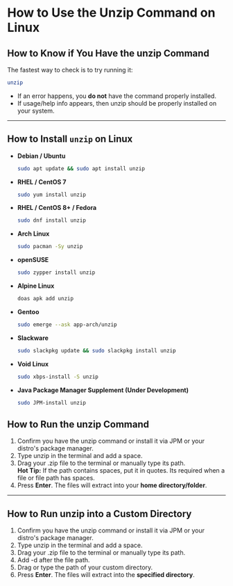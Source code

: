 [comment]: <> (
       __      _      __  __ ______ 
       \ \    | |    |  \/  |  ____|
        \ \   | |    | \  / | |__   
         > >  | |    | |\/| |  __|  
        / /   | |____| |  | | |____ 
       /_/    |______|_|  |_|______|
        ______ ______ ______ ______                    
       |______|______|______|______|
       This Guyide is made by Linux Made Easy a project made by Adam Grouse to help simply linux to find more go to
       https://magicflash67.github.io/Linux-Made-Easy/index.html
       )

# How to Use the Unzip Command on Linux

## How to Know if You Have the unzip Command

The fastest way to check is to try running it:

```bash
unzip
```

- If an error happens, you **do not** have the command properly installed.
- If usage/help info appears, then unzip should be properly installed on your system.

---

## How to Install `unzip` on Linux

- **Debian / Ubuntu**  
  ```bash
  sudo apt update && sudo apt install unzip
  ```
- **RHEL / CentOS 7**  
  ```bash
  sudo yum install unzip
  ```
- **RHEL / CentOS 8+ / Fedora**  
  ```bash
  sudo dnf install unzip
  ```
- **Arch Linux**  
  ```bash
  sudo pacman -Sy unzip
  ```
- **openSUSE**  
  ```bash
  sudo zypper install unzip
  ```
- **Alpine Linux**  
  ```bash
  doas apk add unzip
  ```
- **Gentoo**  
  ```bash
  sudo emerge --ask app-arch/unzip
  ```
- **Slackware**  
  ```bash
  sudo slackpkg update && sudo slackpkg install unzip
  ```
- **Void Linux**  
  ```bash
  sudo xbps-install -S unzip
  ```
- **Java Package Manager Supplement (Under Development)**  
  ```bash
  sudo JPM-install unzip
  ```


## How to Run the unzip Command

1. Confirm you have the unzip command or install it via JPM or your distro's package manager.
2. Type unzip in the terminal and add a space.
3. Drag your .zip file to the terminal or manually type its path.  
   **Hot Tip:** If the path contains spaces, put it in quotes. Its required when a file or file path has spaces.
4. Press **Enter**. The files will extract into your **home directory/folder**.

---
## How to Run unzip into a Custom Directory

1. Confirm you have the unzip command or install it via JPM or your distro's package manager.
2. Type unzip in the terminal and add a space.
3. Drag your .zip file to the terminal or manually type its path.
4. Add -d after the file path.
5. Drag or type the path of your custom directory.
6. Press **Enter**. The files will extract into the **specified directory**.
